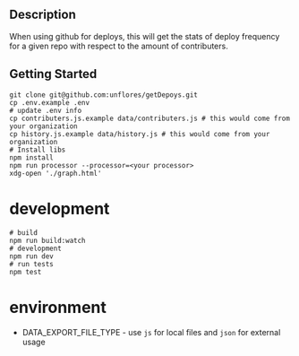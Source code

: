 ## Description

When using github for deploys, this will get the stats of deploy frequency for a given repo with respect to the amount of contributers.

## Getting Started
```
git clone git@github.com:unflores/getDepoys.git
cp .env.example .env
# update .env info
cp contributers.js.example data/contributers.js # this would come from your organization
cp history.js.example data/history.js # this would come from your organization
# Install libs
npm install
npm run processor --processor=<your processor>
xdg-open './graph.html'
```


# development
```
# build
npm run build:watch
# development
npm run dev
# run tests
npm test
```

# environment

* DATA_EXPORT_FILE_TYPE - use `js` for local files and `json` for external usage


